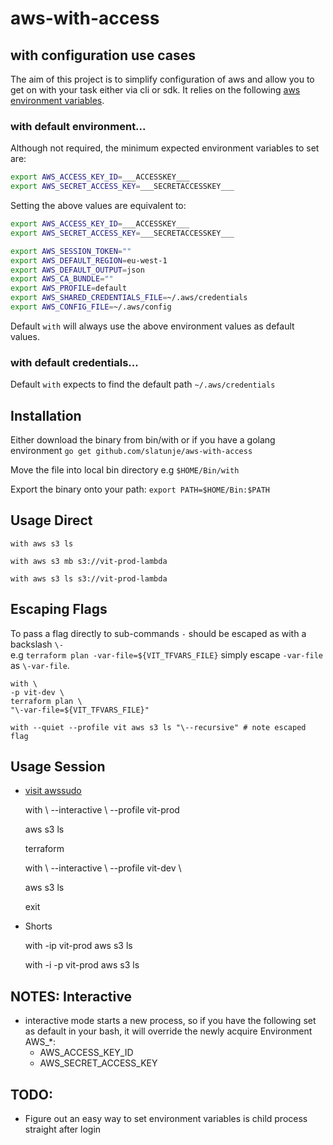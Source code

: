 #   aws-with-access

##  with configuration use cases

The aim of this project is to simplify configuration of aws and allow you to get on with your task either via cli or sdk.
It relies on the following [aws environment variables](https://docs.aws.amazon.com/cli/latest/userguide/cli-environment.html).

### with default environment...

Although not required, the minimum expected environment variables to set are:

```bash
export AWS_ACCESS_KEY_ID=___ACCESSKEY___
export AWS_SECRET_ACCESS_KEY=___SECRETACCESSKEY___
```

Setting the above values are equivalent to:

```bash
export AWS_ACCESS_KEY_ID=___ACCESSKEY___
export AWS_SECRET_ACCESS_KEY=___SECRETACCESSKEY___

export AWS_SESSION_TOKEN=""
export AWS_DEFAULT_REGION=eu-west-1
export AWS_DEFAULT_OUTPUT=json
export AWS_CA_BUNDLE=""
export AWS_PROFILE=default
export AWS_SHARED_CREDENTIALS_FILE=~/.aws/credentials
export AWS_CONFIG_FILE=~/.aws/config
```
Default `with` will always use the above environment values as default values.

### with default credentials...

Default `with` expects to find the default path `~/.aws/credentials`

##  Installation

Either download the binary from bin/with or if you have a golang environment `go get github.com/slatunje/aws-with-access`  

Move the file into local bin directory e.g `$HOME/Bin/with`

Export the binary onto your path: `export PATH=$HOME/Bin:$PATH`

##  Usage Direct

    with aws s3 ls 

    with aws s3 mb s3://vit-prod-lambda
    
    with aws s3 ls s3://vit-prod-lambda
    
##  Escaping Flags

To pass a flag directly to sub-commands `-` should be escaped as with a backslash `\-`  
e.g `terraform plan -var-file=${VIT_TFVARS_FILE}` simply escape `-var-file` as `\-var-file`. 

    with \
    -p vit-dev \
    terraform plan \
    "\-var-file=${VIT_TFVARS_FILE}"
    
    with --quiet --profile vit aws s3 ls "\--recursive" # note escaped flag
    
##  Usage Session

- [visit awssudo](https://github.com/JSainsburyPLC/awssudo#usage)

    with \ 
    --interactive \ 
    --profile vit-prod 
   
    aws s3 ls
    
    terraform
    
    with \ 
    --interactive \ 
    --profile vit-dev \
    
    aws s3 ls
    
    exit
    
-   Shorts

    with -ip vit-prod aws s3 ls 
       
    with -i -p vit-prod aws s3 ls
     
##  NOTES: Interactive

- interactive mode starts a new process, so if you have the following set as default in your bash, it will override the newly acquire Environment AWS_*:
    - AWS_ACCESS_KEY_ID
    - AWS_SECRET_ACCESS_KEY
    
## TODO:

- Figure out an easy way to set environment variables is child process straight after login


 
